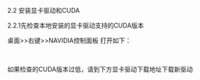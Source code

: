 2.2 安装显卡驱动和CUDA

2.2.1先检查本地安装的显卡驱动支持的CUDA版本

桌面>>右键>>NAVIDIA控制面板 打开如下：


 

如果检查的CUDA版本过低，请到下方显卡驱动下载地址下载新驱动

[1]: https://www.bilibili.com/read/cv21030152/?from=search&spm_id_from=333.337.0.0
